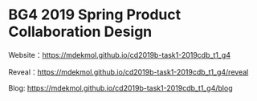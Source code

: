 # BG4 2019 Spring Product Collaboration Design

Website：https://mdekmol.github.io/cd2019b-task1-2019cdb_t1_g4

Reveal：https://mdekmol.github.io/cd2019b-task1-2019cdb_t1_g4/reveal

Blog: https://mdekmol.github.io/cd2019b-task1-2019cdb_t1_g4/blog
